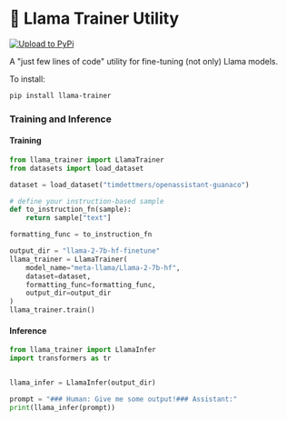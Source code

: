 # 🦙 Llama Trainer Utility

[![Upload to PyPi](https://github.com/Riccorl/llama-trainer/actions/workflows/python-publish.yml/badge.svg)](https://github.com/Riccorl/llama-trainer/actions/workflows/python-publish.yml)

A "just few lines of code" utility for fine-tuning (not only) Llama models.

To install:

```bash
pip install llama-trainer
```

### Training and Inference

#### Training

```python
from llama_trainer import LlamaTrainer
from datasets import load_dataset

dataset = load_dataset("timdettmers/openassistant-guanaco")

# define your instruction-based sample
def to_instruction_fn(sample):
    return sample["text"]

formatting_func = to_instruction_fn

output_dir = "llama-2-7b-hf-finetune"
llama_trainer = LlamaTrainer(
    model_name="meta-llama/Llama-2-7b-hf", 
    dataset=dataset, 
    formatting_func=formatting_func,
    output_dir=output_dir
)
llama_trainer.train()
```

#### Inference

```python
from llama_trainer import LlamaInfer
import transformers as tr


llama_infer = LlamaInfer(output_dir)

prompt = "### Human: Give me some output!### Assistant:"
print(llama_infer(prompt))
```
